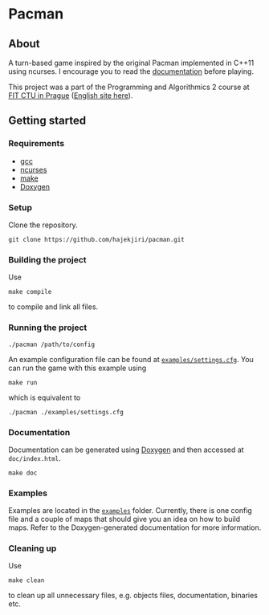 # Pacman
## About
A turn-based game inspired by the original Pacman implemented in C++11 using ncurses. I encourage you to read the [documentation](#documentation) before playing.

This project was a part of the Programming and Algorithmics 2 course at [FIT CTU in Prague](https://fit.cvut.cz/) ([English site here](https://old.fit.cvut.cz/en)).

## Getting started
### Requirements
* [gcc](https://gcc.gnu.org/)
* [ncurses](https://invisible-island.net/ncurses/)
* [make](https://www.gnu.org/software/make/)
* [Doxygen](http://www.doxygen.nl/)

### Setup
Clone the repository.
```
git clone https://github.com/hajekjiri/pacman.git
```

### Building the project
Use
```
make compile
```
to compile and link all files.

### Running the project
```
./pacman /path/to/config
```

An example configuration file can be found at [`examples/settings.cfg`](examples/settings.cfg). You can run the game with this example using
```
make run
```
which is equivalent to
```
./pacman ./examples/settings.cfg
```

### Documentation
Documentation can be generated using [Doxygen](http://www.doxygen.nl/) and then accessed at `doc/index.html`.
```
make doc
```

### Examples
Examples are located in the [`examples`](examples) folder. Currently, there is one config file and a couple of maps that should give you an idea on how to build maps. Refer to the Doxygen-generated documentation for more information.

### Cleaning up
Use
```
make clean
```
to clean up all unnecessary files, e.g. objects files, documentation, binaries etc.
